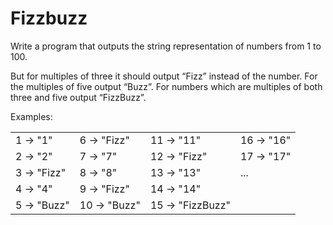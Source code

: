 # Fizzbuzz

Write a program that outputs the string representation of numbers from 1 to 100.

But for multiples of three it should output “Fizz” instead of the number. For the multiples of five output “Buzz”.  For numbers which are multiples of both three and five output “FizzBuzz”.

Examples:

| | | | |
------------ | ------------- | ----- | ------
1    →   "1"|       6  →  "Fizz"|    11  →  "11"|       16  →  "16"
2    →   "2"|       7  →  "7"|       12  →  "Fizz"|     17  →  "17"
3    →   "Fizz"|    8  →  "8"|       13  →  "13"|       ...
4    →   "4"|       9  →  "Fizz"|    14  →  "14"
5    →   "Buzz"|   10  →  "Buzz"|    15  →  "FizzBuzz"

